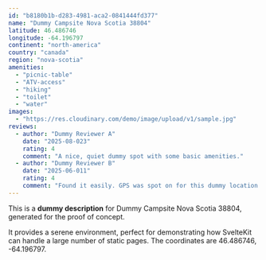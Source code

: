 ```yaml
---
id: "b8180b1b-d283-4981-aca2-0841444fd377"
name: "Dummy Campsite Nova Scotia 38804"
latitude: 46.486746
longitude: -64.196797
continent: "north-america"
country: "canada"
region: "nova-scotia"
amenities:
  - "picnic-table"
  - "ATV-access"
  - "hiking"
  - "toilet"
  - "water"
images:
  - "https://res.cloudinary.com/demo/image/upload/v1/sample.jpg"
reviews:
  - author: "Dummy Reviewer A"
    date: "2025-08-023"
    rating: 4
    comment: "A nice, quiet dummy spot with some basic amenities."
  - author: "Dummy Reviewer B"
    date: "2025-06-011"
    rating: 4
    comment: "Found it easily. GPS was spot on for this dummy location."
---
```


This is a **dummy description** for Dummy Campsite Nova Scotia 38804, generated for the proof of concept.

It provides a serene environment, perfect for demonstrating how SvelteKit can handle a large number of static pages. The coordinates are 46.486746, -64.196797.
